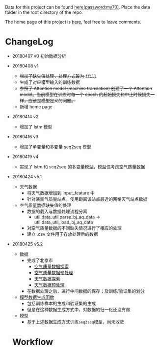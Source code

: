 Data for this project can be found [here(password:my70)](https://pan.baidu.com/s/15q48jFovG4-s3y_lzeea5Q). Place the data folder in the root directory of the repo.

The home page of this project is [here](https://www.notion.so/tianxingye/KDD-Cup-2018-eba62397b4b5403297826b928f3fe42c), feel free to leave comments.

# ChangeLog

- 20180407 v0 初始数据分析

- 20180408 v1
  - ~~增加了缺失值处理，处理方式暂为 `ffill`~~
  - 生成了对应模型输入的训练数据
  - ~~参照了 Attention model (machine translation) 创建了一个 Attention model。当前模型在训练时每一个 epoch 的起始损失和中止时候损失一样，应该是模型定义的问题。~~
  - 新增 home page

- 20180414 v2 
  - 增加了 lstm 模型

- 20180416 v3
  - 增加了单变量和多变量 seq2seq 模型

- 20180419 v4
  - 实现了 lstm 和 seq2seq 的多变量模型，模型仅考虑空气质量数据

- 20180424 v5.1
  - 天气数据
    - 将天气数据增加到 input_feature 中
    - 针对某空气质量站点，使用距离该站点最近的网格天气站点数据
  - 空气质量数据缺失值的处理
    - 数据的载入与数据处理流程分离
      - util.data_util.parse_bj_aq_data -> util.data_util_load_bj_aq_data
    - 对空气质量数据的不同缺失情况进行了相应的处理
    - 建立 .csv 文件用于存放处理后的数据

- 20180425 v5.2

  - 数据
    - 完成了北京市
      - [空气质量数据探索](https://github.com/txytju/air-quality-prediction/blob/master/aq_data_exploration.ipynb)
      - [空气质量数据预处理](https://github.com/txytju/air-quality-prediction/blob/master/aq_data_preprocess.ipynb)
      - [天气数据探索](https://github.com/txytju/air-quality-prediction/blob/master/weather_data_exploration.ipynb)
      - [天气数据预处理](https://github.com/txytju/air-quality-prediction/blob/master/weather_data_preprocess.ipynb)
    - 在数据处理之后，进行中间数据的保存；及训练/验证集的划分
  - [模型数据生成函数](https://github.com/txytju/air-quality-prediction/blob/master/generate_data.ipynb)
    - 包括训练样本的生成和验证集的生成
    - 但是在这种数据生成方式中，对数据的归一化还没有做
  - 模型
    - 基于上述数据生成方式训练`seq2seq`模型，尚未收敛

  #  Workflow

  ​

  ​




